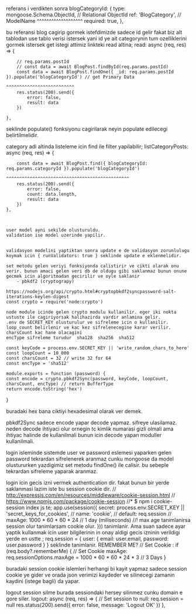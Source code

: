 referans i verdikten sonra 
  blogCategoryId: {
        type: mongoose.Schema.ObjectId, // Relational ObjectId
        ref: 'BlogCategory', // ModelName
        ^^^^^^^^^^^^^^^^^^^
        required: true,
    },

bu referansi blog cagirip gormek istefdimizde sadece id gelir fakat biz alt tablodan use tablo verisi istersek yani id ye ait categorynin tum ozelliklerini gormek istersek get istegi attimiz linkteki read altina;
  read: async (req, res) => {

        // req.params.postId
        // const data = await BlogPost.findById(req.params.postId)
        const data = await BlogPost.findOne({ _id: req.params.postId }).populate('blogCategoryId') // get Primary Data
                                                                        ^^^^^^^^^^^^^^^^^^^^^^^^^^
        res.status(200).send({
            error: false,
            result: data
        })

    },
seklinde populate() fonksiyonu cagirilarak neyin populate edilecegi belirtilmelidir.


category adi altinda listeleme icin find ile filter yapilabilir;
  listCategoryPosts: async (req, res) => {

        const data = await BlogPost.find({ blogCategoryId: req.params.categoryId }).populate('blogCategoryId')
                                    ^^^^^^^^^^^^^^^^^^^^^^^^^^^^^^^^^^^^^^^^^^^^^^^
        res.status(200).send({
            error: false,
            count: data.length,
            result: data
        })
    },



    user model ayni sekilde olusturuldu.
    validation ise model uzerinde yapilir.


    validasyon modelini yaptiktan sonra update e de validasyon zorunlulugu koymak icin { runValidators: true } seklinde update e eklenmelidir.

    set metodu gelen veriyi fonksiyonda calistirir ve cikti olarak onu verir. bunun amaci gelen veri db de oldugu gibi saklanmaz bunun onune gecmek icin algoritmadan gecirilir ve oyle saklanir
        - pbkdf2 (cryptograpy) 

    https://nodejs.org/api/crypto.html#cryptopbkdf2syncpassword-salt-iterations-keylen-digest
    const crypto = require('node:crypto')

    node module icinde gelen crypto modulu kullanilir. eger iki nokta ustuste ile cagiriyorsak halihazirda vardir anlamina gelir.
    .env de SECRET_KEY olusturulur ve sifreleme icin o kullanilir.
    loop_count belirlenir ve kac kez sifrelenecegine karar verilir. 
    charsCount kac hane olacagini
    encType sifreleme turudur  sha128  sha256  sha512

    const keyCode = process.env.SECRET_KEY || 'write_random_chars_to_here'
    const loopCount = 10_000
    const charsCount = 32 // write 32 for 64
    const encType = 'sha512'

    module.exports = function (password) {
    const encode = crypto.pbkdf2Sync(password, keyCode, loopCount, charsCount, encType) // return BufferType
    return encode.toString('hex')
}

buradaki hex bana ciktiyi hexadesimal olarak ver demek.

pbkdf2Sync sadece encode yapar decode yapmaz. sifreye ulasilamaz.
neden decode ihtiyaci olur ornegin tc kimlik numarasi gizli olmali ama ihtiyac halinde de kullanilmali bunun icin decode yapan moduller kullanilmali.

login isleminde sistemde user ve password eslemesi yaparken gelen password tekrardan sifrelenerek aranmaz cunku mongoose da model olustururken yazdigimiz set metodu findOne() ile calisir. bu sebeple tekrardan sifreleme yaparak aranmaz.

login icin gecis izni vermek authentication dir. fakat bunun bir yerde saklanmasi lazim iste bu session cookie dir.
    // http://expressjs.com/en/resources/middleware/cookie-session.html
    // https://www.npmjs.com/package/cookie-session
    //* $ npm i cookie-session
index js te;
app.use(session({
    secret: process.env.SECRET_KEY || 'secret_keys_for_cookies',
    // name: 'cookie', // default: req.session
    // maxAge: 1000 * 60 * 60 * 24 // 1 day (miliseconds) 
    //! max age tanimlanirsa session olur tanimlarsam cookie olur.
}))
  tanimlanir. Ama suan sadece ayar yaptik kullanmak icin user bilgilerinin in onay aldigi gecis izninin verildigi yerde en ustte ;
      req.session = {
                    user: {
                        email: user.email,
                        password: user.password
                    }
                }
    seklinde tanimlanir.
REMEMBER ME?
    // Set Cookie :
        if (req.body?.rememberMe) {
            // Set Cookie maxAge:
            req.sessionOptions.maxAge = 1000 * 60 * 60 * 24 * 3 // 3 Days
            }

buradaki session cookie islemleri herhangi bi kayit yapmaz sadece session cookie ye gider ve orada json verimizi kaydeder ve silinecegi zamanin kaydini (istege bagli) da yapar.


logout session silme burada sessiondaki hersey silinmez cunku domain e gore siler.
      logout: async (req, res) => {
              // Set session to null:
              req.session = null
              res.status(200).send({
                  error: false,
                  message: 'Logout OK'
              })
          },